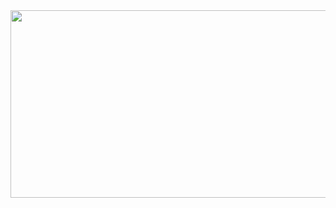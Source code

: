 <a href="https://www.gitanimals.org/en_US?utm_medium=image&utm_source=choiahhyeon&utm_content=farm">
<img
  src="https://render.gitanimals.org/farms/choiahhyeon"
  width="600"
  height="300"
/>
</a>

<!--
**choiahhyeon/choiahhyeon** is a ✨ _special_ ✨ repository because its `README.md` (this file) appears on your GitHub profile.

Here are some ideas to get you started:

- 🔭 I’m currently working on ...
- 🌱 I’m currently learning ...
- 👯 I’m looking to collaborate on ...
- 🤔 I’m looking for help with ...
- 💬 Ask me about ...
- 📫 How to reach me: ...
- 😄 Pronouns: ...
- ⚡ Fun fact: ...
-->
